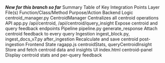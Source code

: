***New for this branch so far***
Summary Table of Key Integration Points
Layer	File(s)	Function/Class/Method	Purpose/Action
Backend Logic	centroid_manager.py	CentroidManager	Centralizes all centroid operations
API	app.py	/api/centroid, /api/centroid/query_insight	Expose centroid and query feedback endpoints
Pipeline	pipeline.py	generate_response	Attach centroid feedback to every query
Ingestion	ingest_block.py, ingest_docs_v7.py	after_ingestion	Recalculate and save centroid post-ingestion
Frontend State	ragapp.js	centroidStats, queryCentroidInsight	Store and fetch centroid data and insights
UI	index.html	centroid-panel	Display centroid stats and per-query feedback

